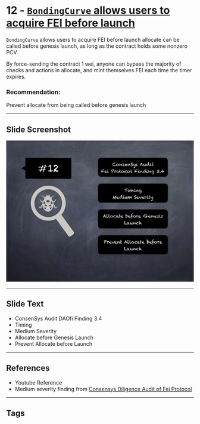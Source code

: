 
# 12 - [`BondingCurve` allows users to acquire FEI before launch](./`BondingCurve`%20allows%20users%20to%20acquire%20FEI%20before%20launch.md)

`BondingCurve` allows users to acquire FEI before launch allocate can be called before genesis launch, as long as the contract holds some nonzero PCV. 

By force-sending the contract 1 wei, anyone can bypass the majority of checks and actions in allocate, and mint themselves FEI each time the timer expires.

### Recommendation:
Prevent allocate from being called before genesis launch

___
## Slide Screenshot
![012.png](../../images/7.%20Audit%20Findings%20101/012.png)
___
## Slide Text
- ConsenSys Audit DAOfi Finding 3.4
- Timing
- Medium Severity
- Allocate before Genesis Launch
- Prevent Allocate before Launch
___
## References
- Youtube Reference
- Medium severity finding from [Consensys Diligence Audit of Fei Protocol](https://consensys.net/diligence/audits/2021/01/fei-protocol/#bondingcurve-allows-users-to-acquire-fei-before-launch)
___
## Tags
